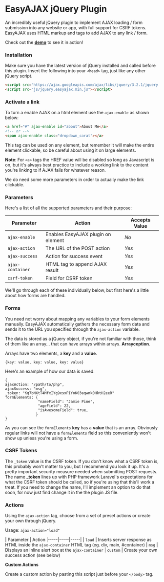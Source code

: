 

# EasyAJAX jQuery Plugin

An incredibly useful jQuery plugin to implement AJAX loading / form submission into any website or app, with full support for CSRF tokens. EasyAJAX uses HTML markup and tags to add AJAX to any link / form. 

Check out the **[demo](#)** to see it in action!
### Installation
Make sure you have the latest version of jQuery installed and called before this plugin. Insert the following into your `<head>` tag, just like any other jQuery script.
```html
<script src="https://ajax.googleapis.com/ajax/libs/jquery/3.2.1/jquery.min.js"></script>
<script src="js/jquery.easyajax.min.js"></script>
```
### Activate a link
To turn a enable AJAX on a html element use the `ajax-enable` as shown below:

```html
<a href="#" ajax-enable id="about">About Me</a>
<!-- or -->
<span ajax-enable class="dropdown_carat"></a>
```
This tag can be used on any element, but remember it will make the entire element clickable, so be careful about using it on large elements. 

**Note**: For `<a>` tags the HREF value will be disabled so long as Javascript is on, but it's always best practice to include a working link to the content you're linking to if AJAX fails for whatever reason.

We do need some more parameters in order to actually make the link clickable. 

### Parameters
Here's a list of all the supported parameters and their purpose:

| Parameter | Action | Accepts Value |
|-----|-----|-----|
| `ajax-enable` | Enables EasyAJAX plugin on element |*No*
| `ajax-action` |  The URL of the POST action | *Yes*
| `ajax-success` | Action for success event |*Yes*
| `ajax-container` | HTML tag to append AJAX result |*Yes*
| `csrf-token` |  Field for CSRF token | *Yes*

We'll go through each of these individually below, but first here's a little about how forms are handled.

### Forms
You need not worry about mapping any variables to your form elements manually. EasyAJAX automatically gathers the necessary form data and sends it to the URL you specified through the `ajax-action` variable.

The data is stored as a jQuery object, if you're not familiar with those, think of them like an array... that can have arrays within arrays. **Arrayception**.

Arrays have two elements, a **key** and a **value**.

    {key: value, key: value, key: value}

Here's an example of how our data is saved:

    {
    ajaxAction: "/path/to/php",
    ajaxSuccess: "msg",
    _token: "Kq7bNXtT4MfxIYg9xsxPIYoK03aqwnk0HktH2eeR"
    formElements: {
				   "nameField": "Jamie Pine",
				   "ageField": 22,
				   "isAwesomeField": true,
				  }
    }
As you can see the `formElements` **key** has a **value** that is an array. Obviously regular links will not have a `formElements` field so this conveniently won't show up unless you're using a form. 

### CSRF Tokens

The `_token` value is the CSRF token. If you don't know what a CSRF token is, this probably won't matter to you, but I recommend you look it up. It's a pretty important security measure needed when submitting POST requests. The name **_token** lines up with PHP framework Laravel's expectations for what the CSRF token should be called, so if you're using that this'll work a treat. If you need to change the name, I'll implement an option to do that soon, for now just find change it in the the plugin JS file.

### Actions
Using the `ajax-action` tag, choose from a set of preset actions or create your own through jQuery.

Usage: `ajax-action="load"`


| Parameter | Action
|-----|-----|-----|
| `load` | Inserts server response as HTML inside the  `ajax-container` HTML tag (eg. div, main, #container)
| `msg` |  Displays an inline alert box at the `ajax-container` 
| `custom` | Create your own success action (see below) 

**Custom Actions**

Create a custom action by pasting this script just before your `</body>` tag.

    
